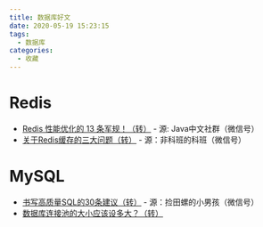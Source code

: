 ```yaml
---
title: 数据库好文
date: 2020-05-19 15:23:15
tags:
  - 数据库
categories:
  - 收藏
---
```


# Redis
- [Redis 性能优化的 13 条军规！（转）](https://mp.weixin.qq.com/s/0ZFduPa9AamH4pUNVlyU6Q) - 源: Java中文社群（微信号）
- [关于Redis缓存的三大问题（转）](https://mp.weixin.qq.com/s/PI-GfH1pTkGtAe52zfP-Bg) - 源：非科班的科班（微信号）
# MySQL 
- [书写高质量SQL的30条建议（转）](https://mp.weixin.qq.com/s/RcKvYq0oGKhnc0ifrvXshA) - 源：捡田螺的小男孩（微信号）
- [数据库连接池的大小应该设多大？（转）](https://www.jianshu.com/p/32acfacb1f25)
